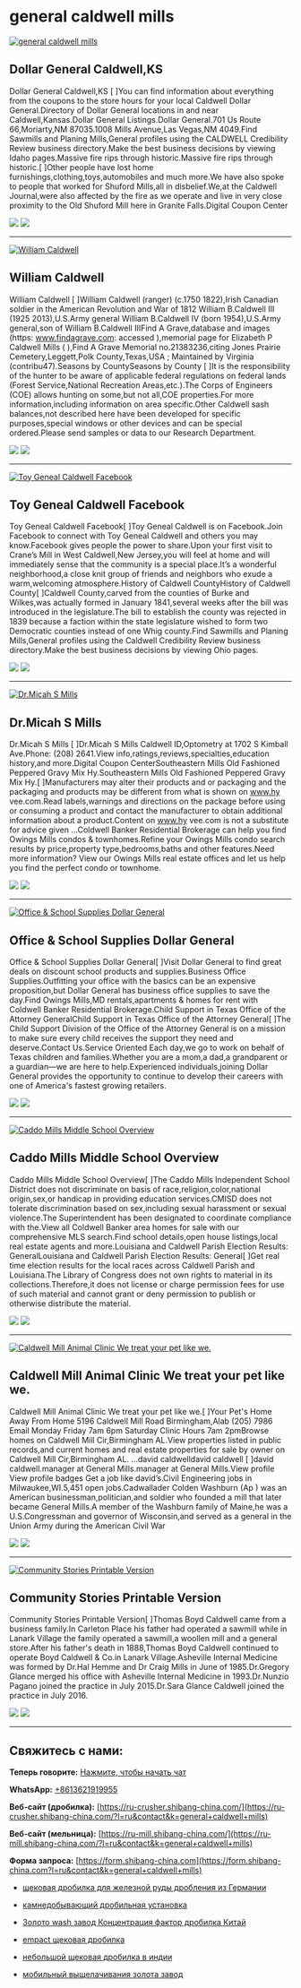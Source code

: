 # general caldwell mills

<a href="https://swt.shibang-china.com/?l=ru&img&k=general+caldwell+mills" target="_blank">![general caldwell mills](http://static.shibang-china.com/all-800x300/1103.jpg)</a>

## Dollar General Caldwell,KS
Dollar General Caldwell,KS [ ]You can find information about everything from the coupons to the store hours for your local Caldwell Dollar General.Directory of Dollar General locations in and near Caldwell,Kansas.Dollar General Listings.Dollar General.701 Us Route 66,Moriarty,NM 87035.1008 Mills Avenue,Las Vegas,NM 4049.Find Sawmills and Planing Mills,General profiles using the CALDWELL Credibility Review business directory.Make the best business decisions by viewing Idaho pages.Massive fire rips through historic.Massive fire rips through historic.[ ]Other people have lost home furnishings,clothing,toys,automobiles and much more.We have also spoke to people that worked for Shuford Mills,all in disbelief.We,at the Caldwell Journal,were also affected by the fire as we operate and live in very close proximity to the Old Shuford Mill here in Granite Falls.Digital Coupon Center


<a href="https://whatsapp.shibangsoft.com/WhatsApp.php" target="_blank" title="WhatsApp">![](http://static.shibang-china.com/icon/whatsapp.png)</a> <a href="https://swt.shibang-china.com/?l=ru&icon&k=general+caldwell+mills" target="_blank">![](http://static.shibang-china.com/icon/chat-ru.png)</a>

---

<a href="https://swt.shibang-china.com/?l=ru&img&k=general+caldwell+mills" target="_blank">![William Caldwell](http://static.shibang-china.com/all-800x300/1280.jpg)</a>

## William Caldwell
William Caldwell [ ]William Caldwell (ranger) (c.1750 1822),Irish Canadian soldier in the American Revolution and War of 1812 William B.Caldwell III (1925 2013),U.S.Army general William B.Caldwell IV (born 1954),U.S.Army general,son of William B.Caldwell IIIFind A Grave,database and images (https: www.findagrave.com: accessed ),memorial page for Elizabeth P Caldwell Mills ( ),Find A Grave Memorial no.21383236,citing Jones Prairie Cemetery,Leggett,Polk County,Texas,USA ; Maintained by Virginia (contribu47).Seasons by CountySeasons by County [ ]It is the responsibility of the hunter to be aware of applicable federal regulations on federal lands (Forest Service,National Recreation Areas,etc.).The Corps of Engineers (COE) allows hunting on some,but not all,COE properties.For more information,including information on area specific.Other Caldwell sash balances,not described here have been developed for specific purposes,special windows or other devices and can be special ordered.Please send samples or data to our Research Department.


<a href="https://whatsapp.shibangsoft.com/WhatsApp.php" target="_blank" title="WhatsApp">![](http://static.shibang-china.com/icon/whatsapp.png)</a> <a href="https://swt.shibang-china.com/?l=ru&icon&k=general+caldwell+mills" target="_blank">![](http://static.shibang-china.com/icon/chat-ru.png)</a>

---

<a href="https://swt.shibang-china.com/?l=ru&img&k=general+caldwell+mills" target="_blank">![Toy Geneal Caldwell Facebook](http://static.shibang-china.com/all-800x300/186.jpg)</a>

## Toy Geneal Caldwell Facebook
Toy Geneal Caldwell Facebook[ ]Toy Geneal Caldwell is on Facebook.Join Facebook to connect with Toy Geneal Caldwell and others you may know.Facebook gives people the power to share.Upon your first visit to Crane’s Mill in West Caldwell,New Jersey,you will feel at home and will immediately sense that the community is a special place.It’s a wonderful neighborhood,a close knit group of friends and neighbors who exude a warm,welcoming atmosphere.History of Caldwell CountyHistory of Caldwell County[ ]Caldwell County,carved from the counties of Burke and Wilkes,was actually formed in January 1841,several weeks after the bill was introduced in the legislature.The bill to establish the county was rejected in 1839 because a faction within the state legislature wished to form two Democratic counties instead of one Whig county.Find Sawmills and Planing Mills,General profiles using the Caldwell Credibility Review business directory.Make the best business decisions by viewing Ohio pages.


<a href="https://whatsapp.shibangsoft.com/WhatsApp.php" target="_blank" title="WhatsApp">![](http://static.shibang-china.com/icon/whatsapp.png)</a> <a href="https://swt.shibang-china.com/?l=ru&icon&k=general+caldwell+mills" target="_blank">![](http://static.shibang-china.com/icon/chat-ru.png)</a>

---

<a href="https://swt.shibang-china.com/?l=ru&img&k=general+caldwell+mills" target="_blank">![Dr.Micah S Mills](http://static.shibang-china.com/all-800x300/1048.jpg)</a>

## Dr.Micah S Mills
Dr.Micah S Mills [ ]Dr.Micah S Mills Caldwell ID,Optometry at 1702 S Kimball Ave.Phone: (208) 2641.View info,ratings,reviews,specialties,education history,and more.Digital Coupon CenterSoutheastern Mills Old Fashioned Peppered Gravy Mix Hy.Southeastern Mills Old Fashioned Peppered Gravy Mix Hy.[ ]Manufacturers may alter their products and or packaging and the packaging and products may be different from what is shown on www.hy vee.com.Read labels,warnings and directions on the package before using or consuming a product and contact the manufacturer to obtain additional information about a product.Content on www.hy vee.com is not a substitute for advice given …Coldwell Banker Residential Brokerage can help you find Owings Mills condos &amp; townhomes.Refine your Owings Mills condo search results by price,property type,bedrooms,baths and other features.Need more information? View our Owings Mills real estate offices and let us help you find the perfect condo or townhome.


<a href="https://whatsapp.shibangsoft.com/WhatsApp.php" target="_blank" title="WhatsApp">![](http://static.shibang-china.com/icon/whatsapp.png)</a> <a href="https://swt.shibang-china.com/?l=ru&icon&k=general+caldwell+mills" target="_blank">![](http://static.shibang-china.com/icon/chat-ru.png)</a>

---

<a href="https://swt.shibang-china.com/?l=ru&img&k=general+caldwell+mills" target="_blank">![Office &amp; School Supplies Dollar General](http://static.shibang-china.com/all-800x300/486.jpg)</a>

## Office &amp; School Supplies Dollar General
Office &amp; School Supplies Dollar General[ ]Visit Dollar General to find great deals on discount school products and supplies.Business Office Supplies.Outfitting your office with the basics can be an expensive proposition,but Dollar General has business office supplies to save the day.Find Owings Mills,MD rentals,apartments &amp; homes for rent with Coldwell Banker Residential Brokerage.Child Support in Texas Office of the Attorney GeneralChild Support in Texas Office of the Attorney General[ ]The Child Support Division of the Office of the Attorney General is on a mission to make sure every child receives the support they need and deserve.Contact Us.Service Oriented Each day,we go to work on behalf of Texas children and families.Whether you are a mom,a dad,a grandparent or a guardian—we are here to help.Experienced individuals,joining Dollar General provides the opportunity to continue to develop their careers with one of America's fastest growing retailers.


<a href="https://whatsapp.shibangsoft.com/WhatsApp.php" target="_blank" title="WhatsApp">![](http://static.shibang-china.com/icon/whatsapp.png)</a> <a href="https://swt.shibang-china.com/?l=ru&icon&k=general+caldwell+mills" target="_blank">![](http://static.shibang-china.com/icon/chat-ru.png)</a>

---

<a href="https://swt.shibang-china.com/?l=ru&img&k=general+caldwell+mills" target="_blank">![Caddo Mills Middle School Overview](http://static.shibang-china.com/all-800x300/679.jpg)</a>

## Caddo Mills Middle School Overview
Caddo Mills Middle School Overview[ ]The Caddo Mills Independent School District does not discriminate on basis of race,religion,color,national origin,sex,or handicap in providing education services.CMISD does not tolerate discrimination based on sex,including sexual harassment or sexual violence.The Superintendent has been designated to coordinate compliance with the.View all Coldwell Banker area homes for sale with our comprehensive MLS search.Find school details,open house listings,local real estate agents and more.Louisiana and Caldwell Parish Election Results: GeneralLouisiana and Caldwell Parish Election Results: General[ ]Get real time election results for the local races across Caldwell Parish and Louisiana.The Library of Congress does not own rights to material in its collections.Therefore,it does not license or charge permission fees for use of such material and cannot grant or deny permission to publish or otherwise distribute the material.


<a href="https://whatsapp.shibangsoft.com/WhatsApp.php" target="_blank" title="WhatsApp">![](http://static.shibang-china.com/icon/whatsapp.png)</a> <a href="https://swt.shibang-china.com/?l=ru&icon&k=general+caldwell+mills" target="_blank">![](http://static.shibang-china.com/icon/chat-ru.png)</a>

---

<a href="https://swt.shibang-china.com/?l=ru&img&k=general+caldwell+mills" target="_blank">![Caldwell Mill Animal Clinic We treat your pet like we.](http://static.shibang-china.com/all-800x300/1144.jpg)</a>

## Caldwell Mill Animal Clinic We treat your pet like we.
Caldwell Mill Animal Clinic We treat your pet like we.[ ]Your Pet's Home Away From Home 5196 Caldwell Mill Road Birmingham,Alab (205) 7986 Email Monday Friday 7am 6pm Saturday Clinic Hours 7am 2pmBrowse homes on Caldwell Mill Cir,Birmingham AL.View properties listed in public records,and current homes and real estate properties for sale by owner on Caldwell Mill Cir,Birmingham AL. …david caldwelldavid caldwell [ ]david caldwell.manager at General Mills.manager at General Mills.View profile View profile badges Get a job like david’s.Civil Engineering jobs in Milwaukee,WI.5,451 open jobs.Cadwallader Colden Washburn (Ap ) was an American businessman,politician,and soldier who founded a mill that later became General Mills.A member of the Washburn family of Maine,he was a U.S.Congressman and governor of Wisconsin,and served as a general in the Union Army during the American Civil War


<a href="https://whatsapp.shibangsoft.com/WhatsApp.php" target="_blank" title="WhatsApp">![](http://static.shibang-china.com/icon/whatsapp.png)</a> <a href="https://swt.shibang-china.com/?l=ru&icon&k=general+caldwell+mills" target="_blank">![](http://static.shibang-china.com/icon/chat-ru.png)</a>

---

<a href="https://swt.shibang-china.com/?l=ru&img&k=general+caldwell+mills" target="_blank">![Community Stories Printable Version](http://static.shibang-china.com/all-800x300/129.jpg)</a>

## Community Stories Printable Version
Community Stories Printable Version[ ]Thomas Boyd Caldwell came from a business family.In Carleton Place his father had operated a sawmill while in Lanark Village the family operated a sawmill,a woollen mill and a general store.After his father's death in 1888,Thomas Boyd Caldwell continued to operate Boyd Caldwell &amp; Co.in Lanark Village.Asheville Internal Medicine was formed by Dr.Hal Hemme and Dr Craig Mills in June of 1985.Dr.Gregory Glance merged his office with Asheville Internal Medicine in 1993.Dr.Nunzio Pagano joined the practice in July 2015.Dr.Sara Glance Caldwell joined the practice in July 2016.

<a href="https://whatsapp.shibangsoft.com/WhatsApp.php" target="_blank" title="WhatsApp">![](http://static.shibang-china.com/icon/whatsapp.png)</a> <a href="https://swt.shibang-china.com/?l=ru&icon&k=general+caldwell+mills" target="_blank">![](http://static.shibang-china.com/icon/chat-ru.png)</a>

---
## Свяжитесь с нами:

**Теперь говорите:** [Нажмите, чтобы начать чат](https://swt.shibang-china.com?l=ru&contact&k=general+caldwell+mills)

**WhatsApp:**  [+8613621919955](https://whatsapp.shibangsoft.com/WhatsApp.php)

**Веб-сайт (дробилка):** [https://ru-crusher.shibang-china.com/](https://ru-crusher.shibang-china.com/?l=ru&contact&k=general+caldwell+mills)

**Веб-сайт (мельница):** [https://ru-mill.shibang-china.com/](https://ru-mill.shibang-china.com/?l=ru&contact&k=general+caldwell+mills)

**Форма запроса:** [https://form.shibang-china.com](https://form.shibang-china.com?l=ru&contact&k=general+caldwell+mills)

* [щековая дробилка для железной руды дробления из Германии](../114/%D1%89%D0%B5%D0%BA%D0%BE%D0%B2%D0%B0%D1%8F%20%D0%B4%D1%80%D0%BE%D0%B1%D0%B8%D0%BB%D0%BA%D0%B0%20%D0%B4%D0%BB%D1%8F%20%D0%B6%D0%B5%D0%BB%D0%B5%D0%B7%D0%BD%D0%BE%D0%B9%20%D1%80%D1%83%D0%B4%D1%8B%20%D0%B4%D1%80%D0%BE%D0%B1%D0%BB%D0%B5%D0%BD%D0%B8%D1%8F%20%D0%B8%D0%B7%20%D0%93%D0%B5%D1%80%D0%BC%D0%B0%D0%BD%D0%B8%D0%B8.md)

* [камнедобывающий дробильная установка](../107/%D0%BA%D0%B0%D0%BC%D0%BD%D0%B5%D0%B4%D0%BE%D0%B1%D1%8B%D0%B2%D0%B0%D1%8E%D1%89%D0%B8%D0%B9%20%D0%B4%D1%80%D0%BE%D0%B1%D0%B8%D0%BB%D1%8C%D0%BD%D0%B0%D1%8F%20%D1%83%D1%81%D1%82%D0%B0%D0%BD%D0%BE%D0%B2%D0%BA%D0%B0.md)

* [Золото wash завод Концентрация фактор дробилка Китай](../111/%D0%97%D0%BE%D0%BB%D0%BE%D1%82%D0%BE%20wash%20%D0%B7%D0%B0%D0%B2%D0%BE%D0%B4%20%D0%9A%D0%BE%D0%BD%D1%86%D0%B5%D0%BD%D1%82%D1%80%D0%B0%D1%86%D0%B8%D1%8F%20%D1%84%D0%B0%D0%BA%D1%82%D0%BE%D1%80%20%D0%B4%D1%80%D0%BE%D0%B1%D0%B8%D0%BB%D0%BA%D0%B0%20%D0%9A%D0%B8%D1%82%D0%B0%D0%B9.md)

* [empact щековая дробилка](../108/empact%20%D1%89%D0%B5%D0%BA%D0%BE%D0%B2%D0%B0%D1%8F%20%D0%B4%D1%80%D0%BE%D0%B1%D0%B8%D0%BB%D0%BA%D0%B0.md)

* [небольшой щековая дробилка в индии](../110/%D0%BD%D0%B5%D0%B1%D0%BE%D0%BB%D1%8C%D1%88%D0%BE%D0%B9%20%D1%89%D0%B5%D0%BA%D0%BE%D0%B2%D0%B0%D1%8F%20%D0%B4%D1%80%D0%BE%D0%B1%D0%B8%D0%BB%D0%BA%D0%B0%20%D0%B2%20%D0%B8%D0%BD%D0%B4%D0%B8%D0%B8.md)

* [мобильный выщелачивания золота завод](../115/%D0%BC%D0%BE%D0%B1%D0%B8%D0%BB%D1%8C%D0%BD%D1%8B%D0%B9%20%D0%B2%D1%8B%D1%89%D0%B5%D0%BB%D0%B0%D1%87%D0%B8%D0%B2%D0%B0%D0%BD%D0%B8%D1%8F%20%D0%B7%D0%BE%D0%BB%D0%BE%D1%82%D0%B0%20%D0%B7%D0%B0%D0%B2%D0%BE%D0%B4.md)